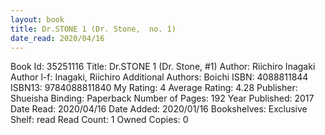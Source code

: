 ```yaml
---
layout: book
title: Dr.STONE 1 (Dr. Stone,  no. 1)
date_read: 2020/04/16
---
```


Book Id: 35251116
Title: Dr.STONE 1 (Dr. Stone, #1)
Author: Riichiro Inagaki
Author l-f: Inagaki, Riichiro
Additional Authors: Boichi
ISBN: 4088811844
ISBN13: 9784088811840
My Rating: 4
Average Rating: 4.28
Publisher: Shueisha
Binding: Paperback
Number of Pages: 192
Year Published: 2017
Date Read: 2020/04/16
Date Added: 2020/01/16
Bookshelves: 
Exclusive Shelf: read
Read Count: 1
Owned Copies: 0

